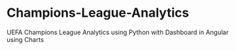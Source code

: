 # Champions-League-Analytics
UEFA Champions League Analytics using Python with Dashboard in Angular using Charts
